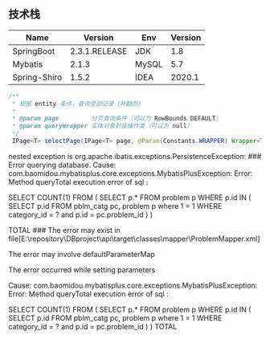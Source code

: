 ## 技术栈

| Name | Version | Env | Version |
| -- | -- | -- | -- |
| SpringBoot | 2.3.1.RELEASE | JDK | 1.8 |
| Mybatis | 2.1.3 | MySQL | 5.7 |
| Spring-Shiro | 1.5.2 | IDEA | 2020.1 |

```java
/**
 * 根据 entity 条件，查询全部记录（并翻页）
 *
 * @param page         分页查询条件（可以为 RowBounds.DEFAULT）
 * @param queryWrapper 实体对象封装操作类（可以为 null）
 */
 IPage<T> selectPage(IPage<T> page, @Param(Constants.WRAPPER) Wrapper<T> queryWrapper);
```

nested exception is org.apache.ibatis.exceptions.PersistenceException: ### Error querying database. Cause: com.baomidou.mybatisplus.core.exceptions.MybatisPlusException: Error: Method queryTotal execution error of sql :

 SELECT COUNT(1) FROM ( SELECT p.* FROM problem p WHERE p.id IN ( SELECT p.id FROM pblm_catg pc, problem p where 1 = 1 WHERE category_id = ? and p.id = pc.problem_id ) ) 

TOTAL ### The error may exist in file[E:\repository\DBproject\api\target\classes\mapper\ProblemMapper.xml] 

The error may involve defaultParameterMap

The error occurred while setting parameters 

Cause: com.baomidou.mybatisplus.core.exceptions.MybatisPlusException: Error: Method queryTotal execution error of sql :

 SELECT COUNT(1) FROM ( SELECT p.* FROM problem p WHERE p.id IN ( SELECT p.id FROM pblm_catg pc, problem p where 1 = 1 WHERE category_id = ? and p.id = pc.problem_id ) ) TOTAL
